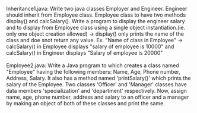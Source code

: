 Inheritance1.java: Write two java classes Employer and Engineer. Engineer should inherit from Employee class. Employee class to have two methods display() and calcSalary(). Write a program to display the engineer salary and to display from Employee class using a single object instantiation.(ie. only one object creation allowed)
-> display() only prints the name of the class and doe snot return any value. Ex. "Name of class in Employee"
-> calcSalary() in Employee displays "salary of employee is 10000" and calcSalary() in Engineer displays "Salary of employee is 20000"
</br>
</br>
Employee2.java: Write a Java program to which creates a class named "Employee" having the following members: Name, Age, Phone number, Address, Salary. It also has a method named 'printSalary()' which prints the salary of the Employee. Two classes 'Officer' and 'Manager' classes have data members 'specialization' and 'department' respectively. Now, assign name, age, phone number, address and salary to an officer and a manager by making an object of both of these classes and print the same.
